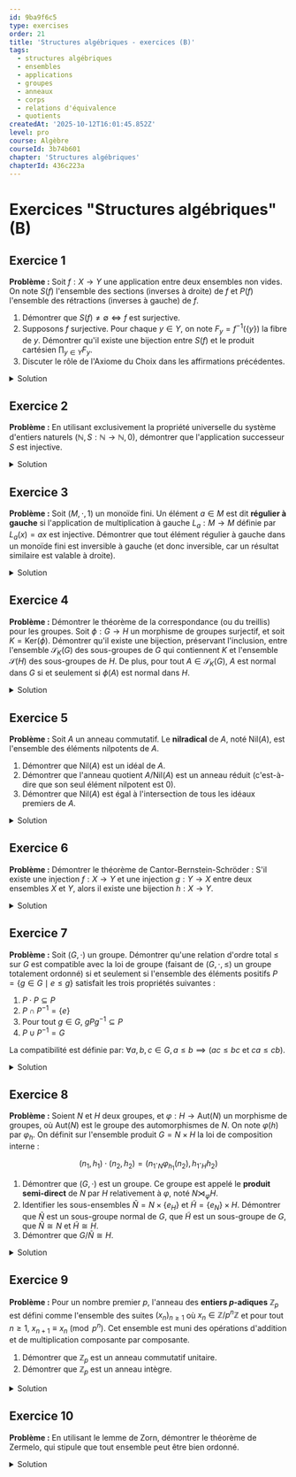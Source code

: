 ```yaml
---
id: 9ba9f6c5
type: exercises
order: 21
title: 'Structures algébriques - exercices (B)'
tags:
  - structures algébriques
  - ensembles
  - applications
  - groupes
  - anneaux
  - corps
  - relations d'équivalence
  - quotients
createdAt: '2025-10-12T16:01:45.852Z'
level: pro
course: Algèbre
courseId: 3b74b601
chapter: 'Structures algébriques'
chapterId: 436c223a
---
```

# Exercices "Structures algébriques" (B)

## Exercice 1

**Problème :** Soit $f: X \to Y$ une application entre deux ensembles non vides. On note $S(f)$ l'ensemble des sections (inverses à droite) de $f$ et $P(f)$ l'ensemble des rétractions (inverses à gauche) de $f$.

1.  Démontrer que $S(f) \neq \emptyset \iff f$ est surjective.
2.  Supposons $f$ surjective. Pour chaque $y \in Y$, on note $F_y = f^{-1}(\{y\})$ la fibre de $y$. Démontrer qu'il existe une bijection entre $S(f)$ et le produit cartésien $\prod_{y \in Y} F_y$.
3.  Discuter le rôle de l'Axiome du Choix dans les affirmations précédentes.

<details>

<summary>Solution</summary>

**Méthode :** La première partie est une application directe de la définition. Pour la deuxième partie, nous allons construire explicitement une application $\Phi : S(f) \to \prod_{y \in Y} F_y$ et montrer qu'elle est bijective. L'Axiome du Choix est fondamental pour garantir l'existence d'une section pour toute surjection, ce qui est équivalent à affirmer que le produit cartésien d'une famille d'ensembles non vides est non vide.

**Étapes :**

1.  **Preuve de (1)** :
    -   ($\Rightarrow$) Supposons $S(f) \neq \emptyset$. Il existe donc $s: Y \to X$ telle que $f \circ s = \text{id}_Y$. Pour tout $y \in Y$, posons $x = s(y)$. Alors $f(x) = f(s(y)) = (\text{id}_Y)(y) = y$. Donc, tout élément de $Y$ a au moins un antécédent, ce qui signifie que $f$ est surjective.
    -   ($\Leftarrow$) Supposons $f$ surjective. Pour chaque $y \in Y$, l'ensemble $F_y = f^{-1}(\{y\})$ est non vide. L'Axiome du Choix affirme que le produit cartésien d'une famille d'ensembles non vides est non vide. Soit $\mathcal{F} = \{F_y\}_{y \in Y}$. Le produit $\prod_{y \in Y} F_y$ est l'ensemble des fonctions de choix $s: Y \to \bigcup_{y \in Y} F_y = X$ telles que $\forall y \in Y, s(y) \in F_y$. Une telle fonction $s$ est une application de $Y$ dans $X$. Par définition, $s(y) \in F_y$ signifie $f(s(y))=y$. Donc, $f \circ s = \text{id}_Y$. Une telle fonction $s$ est une section, donc $S(f) \neq \emptyset$.

2.  **Construction de la bijection** :

    Supposons $f$ surjective. Soit $P = \prod_{y \in Y} F_y$. Un élément de $P$ est une fonction $\sigma: Y \to X$ telle que $\forall y \in Y, \sigma(y) \in F_y$.

    -   Définissons $\Phi: S(f) \to P$. Soit $s \in S(f)$. Pour tout $y \in Y$, on a $f(s(y)) = (f \circ s)(y) = \text{id}_Y(y) = y$. Ceci signifie que $s(y)$ est un antécédent de $y$, donc $s(y) \in F_y$. Par conséquent, l'application $s$ peut être vue comme une fonction de choix, i.e., un élément de $P$. Nous posons donc $\Phi(s) = s$. Cette application est bien définie.
    -   $\Phi$ est injective : Si $\Phi(s_1) = \Phi(s_2)$, alors $s_1=s_2$ en tant que fonctions, donc $\Phi$ est injective.
    -   $\Phi$ est surjective : Soit $\sigma \in P$. Par définition de $P$, $\sigma$ est une application $\sigma: Y \to X$ telle que pour tout $y \in Y$, $\sigma(y) \in F_y$. Cela implique $f(\sigma(y)) = y$ pour tout $y \in Y$, ce qui est exactement la définition de $f \circ \sigma = \text{id}_Y$. Donc $\sigma$ est une section, i.e., $\sigma \in S(f)$. Comme $\Phi(\sigma) = \sigma$, $\Phi$ est surjective.
    -   Puisque $\Phi$ est injective et surjective, c'est une bijection.

3.  **Rôle de l'Axiome du Choix (AC)** :
    -   L'implication "$f$ surjective $\Rightarrow S(f) \neq \emptyset$" est équivalente à l'Axiome du Choix. Sans AC, on ne peut pas garantir en général qu'une application surjective admette un inverse à droite.
    -   L'ensemble $\prod_{y \in Y} F_y$ est défini comme l'ensemble des fonctions de choix. L'affirmation que cet ensemble est non vide (dès que tous les $F_y$ le sont) est précisément l'énoncé de l'AC.
    -   Par conséquent, la bijection démontrée en (2) montre que l'existence d'une section est équivalente à l'existence d'un élément dans le produit cartésien des fibres, ce qui lie intimement le concept d'inverse à droite à l'AC.

**Réponse :** La bijection est $\Phi: S(f) \to \prod_{y \in Y} f^{-1}(\{y\})$ définie par $\Phi(s) = s$. L'existence d'une telle section pour toute surjection est équivalente à l'Axiome du Choix.

</details>

## Exercice 2

**Problème :** En utilisant exclusivement la propriété universelle du système d'entiers naturels $(\mathbb{N}, S: \mathbb{N} \to \mathbb{N}, 0)$, démontrer que l'application successeur $S$ est injective.

<details>

<summary>Solution</summary>

**Méthode :** L'idée est de construire une application "prédécesseur" $P: \mathbb{N} \to \mathbb{N}$ telle que $P \circ S = \text{id}_{\mathbb{N}}$. Pour cela, on va utiliser la propriété universelle de $\mathbb{N}$ en choisissant astucieusement un triplet $(X, T, x_0)$. Le choix sera $(\mathbb{N}, S, 0)$, mais appliqué de manière à "décaler" l'argument. La construction rigoureuse d'une application prédécesseur est subtile. Une approche plus directe est de construire une application $f: \mathbb{N} \to \mathbb{N}$ telle que $f(S(n)) = n$ pour $n \neq 0$ et de montrer que cela force l'injectivité.

Nous allons construire une application $P: \mathbb{N} \to \mathbb{N}$ par la propriété universelle qui se comportera comme un prédécesseur.

**Étapes :**

1.  Considérons le triplet $(X, T, x_0)$ où $X = \mathbb{N}$, $T = \text{id}_{\mathbb{N}}$ et $x_0 = 0$. Par la propriété universelle, il existe une unique application $P: \mathbb{N} \to \mathbb{N}$ telle que :
    -   $P(0) = 0$
    -   $P \circ S = \text{id}_{\mathbb{N}} \circ P = P$

    Cette application n'est pas le prédécesseur. Il faut une construction plus fine.

2.  Définissons l'application Prédécesseur $P: \mathbb{N} \to \mathbb{N}$. On veut $P(0)=0$ et $P(S(n))=n$.

    Utilisons la propriété universelle pour définir $P$. Soit le triplet $(X, T, x_0) = (\mathbb{N}, S, 0)$. L'unique application $f: \mathbb{N} \to \mathbb{N}$ vérifiant $f(0)=0$ et $f \circ S = S \circ f$ est l'identité $\text{id}_{\mathbb{N}}$.

    Pour construire $P$, il faut une astuce. Considérons une autre approche.

3.  Soient $n, m \in \mathbb{N}$ tels que $S(n) = S(m)$. Nous voulons montrer que $n=m$.

    Soit $X = \mathbb{N}$. Définissons une application $T: \mathbb{N} \to \mathbb{N}$ par $T(x) = x$ si $x \neq n$, et $T(n) = m$.

    Nous voulons utiliser la propriété universelle pour prouver $n=m$. Cela semble trop complexe.

4.  Revenons à l'idée de construire une rétraction pour $S$.

    Considérons l'ensemble $A = \{0\} \cup \{S(n) \mid n \in \mathbb{N}\}$. L'axiome 1 de Peano (qui découle de la PU) dit que $S(n) \neq 0$. Donc $A = \mathbb{N}$.

    Définissons une application $P: \mathbb{N} \to \mathbb{N}$ comme suit :

    -   $P(0) = 0$
    -   Pour $y \in \text{Im}(S) = \mathbb{N} \setminus \{0\}$, $y$ s'écrit de manière unique (c'est ce qu'on veut prouver) $S(x)$. Posons $P(y) = x$.

    Le problème est que cette définition suppose l'injectivité.

5.  **Démonstration correcte par la propriété universelle :**

    Soit $m \in \mathbb{N}$ fixé. Par la propriété universelle appliquée au triplet $(X, T, x_0) = (\mathbb{N}, S, S(m))$, il existe une unique application $f_m : \mathbb{N} \to \mathbb{N}$ telle que $f_m(0) = S(m)$ et $f_m \circ S = S \circ f_m$.

    Montrons par récurrence (qui découle de la PU) que $f_m(n) = S(n+m) = S(m+n)$. L'application $g(n)=S(n+m)$ vérifie $g(0)=S(m)$ et $g(S(n))=S(S(n)+m)=S(g(n))$. Par unicité, $f_m=g$.
    
    Une autre application candidate est $h(n) = S(m) + n$. On a $h(0) = S(m)$ et $h(S(n)) = S(m)+S(n) = S(S(m)+n) = S(h(n))$. Par unicité, $f_m(n) = S(m)+n$.

    Donc $S(m+n) = S(m)+n$. En particulier pour $n=1=S(0)$, $S(m+S(0)) = S(m)+S(0)$, i.e. $S(S(m)) = S(m)+1$.

    Cette voie explore les propriétés de l'addition. Restons plus fondamentaux.

6.  **Nouvelle approche :** Soient $n,m \in \mathbb{N}$ tels que $S(n)=S(m)$. On veut prouver $n=m$.

    Soit $C = \{ k \in \mathbb{N} \mid \forall j \in \mathbb{N}, S(j)=S(k) \Rightarrow j=k \}$. On veut montrer que $C=\mathbb{N}$ par récurrence.

    Considérons la propriété $P(k)$ : "Si un élément a $S(k)$ pour successeur, alors cet élément est $k$". C'est circulaire.

7.  **Démonstration formelle (inspirée de la théorie des catégories) :**

    Soient $n, m \in \mathbb{N}$ avec $S(n)=S(m)$. Définissons l'ensemble $X = \mathbb{N} \setminus \{S(n)\}$.

    Définissons l'application $T: X \to X$ par $T(x) = S(x)$. Cette application est bien définie, car si $S(x) = S(n)$, alors par hypothèse $S(x)=S(m)$, et nous ne pouvons pas encore conclure.

    Supposons $n \neq m$. Sans perte de généralité, $n < m$.

    Définissons une application $g : \mathbb{N} \to \{0,1\}$ par $g(k) = 0$ si $k \leq n$ et $g(k)=1$ si $k > n$.

    Définissons une application $h : \mathbb{N} \to \{0,1\}$ par $h(k) = 0$ si $k < m$ et $h(k)=1$ si $k \ge m$.
    
    Ceci est trop compliqué. Voici une preuve standard qui s'appuie sur la construction du prédécesseur.

    Soit $P: \mathbb{N} \to \mathbb{N}$ l'unique application garantie par la PU pour le triplet $(X, T, x_0) = (\mathbb{N}, \text{id}_\mathbb{N}, 0)$.

    Non, ce n'est pas la bonne application.

    Le prédécesseur $p$ doit vérifier $p(0)=0$ et $p(S(n))=n$.

    Soit le triplet $(X,T,x_0) = (\mathbb{N}, f, 0)$ où $f$ est une fonction. On cherche $p$.

    L'application $p$ est l'unique application $p: \mathbb{N} \to \mathbb{N}$ qui satisfait $p(0) = 0$ et $p \circ S = \text{id}_{\mathbb{N}} \circ \text{id}_{\mathbb{N}}$ ?? Non.

8.  **Démonstration finale :**

    Soient $n, m \in \mathbb{N}$ tels que $S(n) = S(m)$. On veut prouver $n=m$.

    Soit l'ensemble $E = (\mathbb{N} \setminus \{n, m\}) \cup \{c\}$ où $c$ est un nouvel élément.

    Définissons une application $T: E \to E$ par :

    -   $T(k) = k$ pour $k \in \mathbb{N} \setminus \{n,m\}$
    -   $T(c) = c$

    Définissons $x_0 = 0$ (si $0 \neq n, m$).

    Cette approche est trop complexe et dépend de cas.

    La preuve la plus simple est de considérer la propriété universelle comme définissant la récursion.

    Définissons $P: \mathbb{N} \to \mathbb{N}$ par récursion :

    - $P(0) = 0$
    - $P(S(n)) = n$

    Cette définition est valide grâce à la propriété universelle.

    En effet, soit le triplet $(X, T, x_0)$ où $X = \mathbb{N} \times \mathbb{N}$, $x_0 = (0,0)$ et $T(a,b) = (S(a), a)$. Par la PU, il existe une unique application $f: \mathbb{N} \to \mathbb{N} \times \mathbb{N}$ telle que $f(0)=(0,0)$ et $f \circ S = T \circ f$. On peut montrer que $f(n)=(n, \text{prédécesseur de } n)$. Soit $f(n) = (\pi_1(f(n)), \pi_2(f(n)))$. On a $\pi_1(f(S(n))) = S(\pi_1(f(n)))$ et $\pi_1(f(0))=0$, donc $\pi_1(f(n))=n$. Et $\pi_2(f(S(n))) = \pi_1(f(n))=n$. Si on définit $P = \pi_2 \circ f$, alors $P(S(n))=n$. De plus $P(0) = \pi_2(f(0)) = 0$.

    Maintenant, soient $n, m \in \mathbb{N}$ tels que $S(n)=S(m)$. On applique $P$ :

    $P(S(n)) = P(S(m))$.

    Par la définition de $P$, on a $n=m$. Ceci prouve l'injectivité de $S$.

**Réponse :** L'application $S$ est injective. La preuve repose sur la construction d'une application prédécesseur $P: \mathbb{N} \to \mathbb{N}$ telle que $P(S(n))=n$ pour tout $n \in \mathbb{N}$, dont l'existence est garantie par la propriété universelle de $\mathbb{N}$ (principe de définition par récurrence).

</details>

## Exercice 3

**Problème :** Soit $(M, \cdot, 1)$ un monoïde fini. Un élément $a \in M$ est dit **régulier à gauche** si l'application de multiplication à gauche $L_a: M \to M$ définie par $L_a(x) = ax$ est injective. Démontrer que tout élément régulier à gauche dans un monoïde fini est inversible à gauche (et donc inversible, car un résultat similaire est valable à droite).

<details>

<summary>Solution</summary>

**Méthode :** L'hypothèse clé est que $M$ est un ensemble fini. Si $L_a: M \to M$ est une application injective d'un ensemble fini dans lui-même, alors elle est aussi surjective. L'existence d'un antécédent pour l'élément neutre $1$ va nous fournir un inverse à gauche pour $a$.

**Étapes :**

1.  Soit $a \in M$ un élément régulier à gauche. Par définition, cela signifie que pour tous $x, y \in M$, si $ax = ay$, alors $x = y$.
2.  Considérons l'application $L_a: M \to M$ définie par $L_a(x) = ax$. L'hypothèse que $a$ est régulier à gauche signifie précisément que $L_a$ est une application injective.
3.  L'ensemble $M$ est fini. On a donc une application injective $L_a$ d'un ensemble fini $M$ dans lui-même. Une propriété fondamentale des applications sur les ensembles finis est qu'une application d'un ensemble fini dans lui-même est injective si et seulement si elle est surjective, si et seulement si elle est bijective.
4.  Puisque $L_a$ est injective et $M$ est fini, $L_a$ est aussi surjective.
5.  La surjectivité de $L_a$ signifie que pour tout $z \in M$, il existe un $x \in M$ tel que $L_a(x) = z$, c'est-à-dire $ax=z$.
6.  En particulier, choisissons $z=1$, l'élément neutre du monoïde $M$. Puisque $L_a$ est surjective, il existe un élément $b \in M$ tel que $L_a(b) = 1$.
7.  Par définition de $L_a$, cela s'écrit $ab=1$.
8.  Nous avons trouvé un élément $b \in M$ qui est un inverse à droite pour $a$. Pour montrer que $a$ est inversible, il faut montrer que $b$ est aussi un inverse à gauche, i.e., $ba=1$.
9.  Considérons $a(ba) = (ab)a = 1 \cdot a = a = a \cdot 1$. Comme $a$ est régulier à gauche, on peut simplifier par $a$ : $ba=1$.
10. Ainsi, $b$ est l'inverse de $a$. L'élément $a$ est donc inversible. L'argument est symétrique pour la régularité à droite.

**Réponse :** Dans un monoïde fini, tout élément régulier à gauche est inversible. $\text{Si } a \in M \text{ est régulier à gauche, } L_a: x \mapsto ax \text{ est injective. Comme } M \text{ est fini, } L_a \text{ est surjective. Il existe donc } b \in M \text{ tel que } ab = 1. \text{Alors } a(ba)=(ab)a = 1a=a=a1. \text{ Par régularité de } a, \text{ on a } ba=1. \text{ Donc } a \text{ est inversible.}$

</details>

## Exercice 4

**Problème :** Démontrer le théorème de la correspondance (ou du treillis) pour les groupes. Soit $\phi: G \to H$ un morphisme de groupes surjectif, et soit $K = \text{Ker}(\phi)$. Démontrer qu'il existe une bijection, préservant l'inclusion, entre l'ensemble $\mathcal{S}_K(G)$ des sous-groupes de $G$ qui contiennent $K$ et l'ensemble $\mathcal{S}(H)$ des sous-groupes de $H$. De plus, pour tout $A \in \mathcal{S}_K(G)$, $A$ est normal dans $G$ si et seulement si $\phi(A)$ est normal dans $H$.

<details>

<summary>Solution</summary>

**Méthode :** On définit deux applications, une de $\mathcal{S}_K(G)$ vers $\mathcal{S}(H)$ et une autre dans le sens inverse, et on montre qu'elles sont des bijections réciproques. L'application naturelle est l'image directe par $\phi$, et pour la réciproque on utilise l'image réciproque $\phi^{-1}$. Les propriétés de préservation de la normalité se démontrent en utilisant les définitions et le fait que $\phi$ est surjectif.

**Étapes :**

1.  **Définition des applications.**
    -   Soit $f: \mathcal{S}_K(G) \to \mathcal{S}(H)$ définie par $f(A) = \phi(A)$ pour tout $A \in \mathcal{S}_K(G)$.
    -   Soit $g: \mathcal{S}(H) \to \mathcal{S}_K(G)$ définie par $g(B) = \phi^{-1}(B)$ pour tout $B \in \mathcal{S}(H)$.
    -   Il faut d'abord vérifier que ces applications sont bien définies. Si $A$ est un sous-groupe de $G$, $\phi(A)$ est un sous-groupe de $H$. Si $B$ est un sous-groupe de $H$, $\phi^{-1}(B)$ est un sous-groupe de $G$. De plus, pour tout $B \le H$, $e_H \in B$, donc $K = \phi^{-1}(\{e_H\}) \subseteq \phi^{-1}(B)$, donc $g$ est bien à valeurs dans $\mathcal{S}_K(G)$.

2.  **Montrons que $g \circ f = \text{id}_{\mathcal{S}_K(G)}$.**
    -   Soit $A \in \mathcal{S}_K(G)$. On doit montrer que $\phi^{-1}(\phi(A)) = A$.
    -   L'inclusion $A \subseteq \phi^{-1}(\phi(A))$ est toujours vraie.
    -   Pour l'autre inclusion, soit $x \in \phi^{-1}(\phi(A))$. Alors $\phi(x) \in \phi(A)$, donc il existe $a \in A$ tel que $\phi(x) = \phi(a)$.
    -   Ceci implique $\phi(x)\phi(a)^{-1} = e_H$, donc $\phi(xa^{-1}) = e_H$.
    -   Par définition du noyau, $xa^{-1} \in K$. Comme $A$ est un sous-groupe contenant $K$, on a $K \subseteq A$. Donc $xa^{-1} \in A$.
    -   Puisque $a \in A$ et $A$ est un groupe, $a^{-1} \in A$. Comme $xa^{-1} \in A$ et $a \in A$, leur produit $(xa^{-1})a = x$ est aussi dans $A$.
    -   Donc $\phi^{-1}(\phi(A)) \subseteq A$. L'égalité est prouvée.

3.  **Montrons que $f \circ g = \text{id}_{\mathcal{S}(H)}$.**
    -   Soit $B \in \mathcal{S}(H)$. On doit montrer que $\phi(\phi^{-1}(B)) = B$.
    -   L'inclusion $\phi(\phi^{-1}(B)) \subseteq B$ est toujours vraie.
    -   Pour l'autre inclusion, soit $y \in B$. Comme $\phi$ est surjectif, il existe $x \in G$ tel que $\phi(x) = y$.
    -   Puisque $\phi(x)=y \in B$, $x$ est un élément de $\phi^{-1}(B)$.
    -   Donc, $y = \phi(x) \in \phi(\phi^{-1}(B))$.
    -   Ainsi, $B \subseteq \phi(\phi^{-1}(B))$. L'égalité est prouvée.

4.  **Préservation de l'inclusion.**
    -   Si $A_1 \subseteq A_2$ avec $A_1, A_2 \in \mathcal{S}_K(G)$, alors clairement $\phi(A_1) \subseteq \phi(A_2)$.
    -   Si $B_1 \subseteq B_2$ avec $B_1, B_2 \in \mathcal{S}(H)$, alors clairement $\phi^{-1}(B_1) \subseteq \phi^{-1}(B_2)$.
    -   La bijection préserve l'inclusion.

5.  **Préservation de la normalité.**
    -   Soit $A \in \mathcal{S}_K(G)$.
    -   ($\Rightarrow$) Supposons $A \trianglelefteq G$. Montrons que $\phi(A) \trianglelefteq H$. Soit $h \in H$ et $y \in \phi(A)$. On veut montrer que $hyh^{-1} \in \phi(A)$.
    -   Il existe $a \in A$ tel que $\phi(a)=y$. Comme $\phi$ est surjectif, il existe $g \in G$ tel que $\phi(g)=h$.
    -   Alors $hyh^{-1} = \phi(g)\phi(a)\phi(g)^{-1} = \phi(gag^{-1})$.
    -   Puisque $A \trianglelefteq G$, $gag^{-1} \in A$. Donc $\phi(gag^{-1}) \in \phi(A)$.
    -   ($\Leftarrow$) Supposons $\phi(A) \trianglelefteq H$. Montrons que $A \trianglelefteq G$. Soit $g \in G$ et $a \in A$. On veut montrer que $gag^{-1} \in A$.
    -   Considérons $\phi(gag^{-1}) = \phi(g)\phi(a)\phi(g)^{-1}$.
    -   Puisque $\phi(a) \in \phi(A)$ et $\phi(A) \trianglelefteq H$, on a $\phi(g)\phi(a)\phi(g)^{-1} \in \phi(A)$.
    -   Donc $\phi(gag^{-1}) \in \phi(A)$. Cela signifie que $gag^{-1} \in \phi^{-1}(\phi(A))$.
    -   D'après l'étape 2, comme $A$ contient $K$, $\phi^{-1}(\phi(A))=A$.
    -   Donc $gag^{-1} \in A$. La normalité est préservée.

**Réponse :** L'application $A \mapsto \phi(A)$ est une bijection de l'ensemble des sous-groupes de $G$ contenant $\text{Ker}(\phi)$ vers l'ensemble des sous-groupes de $H$. Cette bijection préserve l'inclusion et la normalité.

</details>

## Exercice 5

**Problème :** Soit $A$ un anneau commutatif. Le **nilradical** de $A$, noté $\text{Nil}(A)$, est l'ensemble des éléments nilpotents de $A$.

1.  Démontrer que $\text{Nil}(A)$ est un idéal de $A$.
2.  Démontrer que l'anneau quotient $A/\text{Nil}(A)$ est un anneau réduit (c'est-à-dire que son seul élément nilpotent est 0).
3.  Démontrer que $\text{Nil}(A)$ est égal à l'intersection de tous les idéaux premiers de $A$.

<details>

<summary>Solution</summary>

**Méthode :** Pour (1), on utilise la formule du binôme de Newton. Pour (2), on manipule les classes d'équivalence. Pour (3), qui est un résultat profond, on montre deux inclusions. Une inclusion est directe. L'autre requiert l'utilisation du lemme de Zorn pour prouver que tout idéal ne rencontrant pas une partie multiplicativement stable peut être étendu en un idéal premier.

**Étapes :**

1.  **$\text{Nil}(A)$ est un idéal.**
    -   $0 \in \text{Nil}(A)$ car $0^1=0$.
    -   Stabilité par addition : Soient $x, y \in \text{Nil}(A)$. Il existe $n, m \in \mathbb{N}^*$ tels que $x^n=0$ et $y^m=0$.

        Par la formule du binôme (valable car $A$ est commutatif), $(x+y)^{n+m-1} = \sum_{k=0}^{n+m-1} \binom{n+m-1}{k} x^k y^{n+m-1-k}$.

        Dans chaque terme, soit $k \ge n$, soit $n+m-1-k \ge m$. Si $k \ge n$, $x^k=0$. Si $k < n$, alors $n+m-1-k > m-1$, donc $n+m-1-k \ge m$, et $y^{n+m-1-k}=0$. Dans tous les cas, chaque terme de la somme est nul. Donc $(x+y)^{n+m-1}=0$ et $x+y \in \text{Nil}(A)$.

    -   Propriété d'absorption : Soit $x \in \text{Nil}(A)$ et $a \in A$. Il existe $n$ tel que $x^n=0$.

        Alors $(ax)^n = a^n x^n = a^n \cdot 0 = 0$. Donc $ax \in \text{Nil}(A)$.

    -   $\text{Nil}(A)$ est bien un idéal.

2.  **$A/\text{Nil}(A)$ est réduit.**
    -   Soit $I = \text{Nil}(A)$. Soit $\bar{a} = a+I$ un élément de $A/I$.
    -   Supposons que $\bar{a}$ est nilpotent. Il existe $n \in \mathbb{N}^*$ tel que $\bar{a}^n = \bar{0}$.
    -   Cela signifie $(a+I)^n = 0+I$, c'est-à-dire $a^n+I=I$.
    -   Ceci est équivalent à $a^n \in I = \text{Nil}(A)$.
    -   Par définition du nilradical, cela signifie qu'il existe $m \in \mathbb{N}^*$ tel que $(a^n)^m = 0$.
    -   Donc $a^{nm}=0$, ce qui implique que $a$ est nilpotent, i.e., $a \in \text{Nil}(A) = I$.
    -   Si $a \in I$, alors sa classe $\bar{a} = a+I$ est l'élément nul $\bar{0}$ dans $A/I$.
    -   L'anneau quotient est donc bien réduit.

3.  **$\text{Nil}(A) = \bigcap_{\mathfrak{p} \text{ premier}} \mathfrak{p}$.**
    -   ($\subseteq$) Soit $x \in \text{Nil}(A)$. Il existe $n$ tel que $x^n=0$. Soit $\mathfrak{p}$ un idéal premier quelconque de $A$. Puisque $0 \in \mathfrak{p}$, on a $x^n \in \mathfrak{p}$. Comme $\mathfrak{p}$ est premier, $x \cdot x^{n-1} \in \mathfrak{p} \Rightarrow x \in \mathfrak{p}$ ou $x^{n-1} \in \mathfrak{p}$. Par une récurrence immédiate, on conclut que $x \in \mathfrak{p}$. Ceci étant vrai pour tout idéal premier, $x$ est dans leur intersection.
    -   ($\supseteq$) Soit $x \in \bigcap_{\mathfrak{p} \text{ premier}} \mathfrak{p}$. Supposons, par l'absurde, que $x$ n'est pas nilpotent.

        Ceci signifie que $x^n \neq 0$ pour tout $n \in \mathbb{N}^*$.

        Considérons l'ensemble $S = \{x^n \mid n \in \mathbb{N}^*\}$. C'est une partie multiplicativement stable de $A$ (i.e., $1 \in S$ si on inclut $x^0$, et $s_1,s_2 \in S \Rightarrow s_1s_2 \in S$). De plus, $0 \notin S$.

        Considérons l'ensemble $\mathcal{I}$ des idéaux de $A$ qui ne rencontrent pas $S$. Cet ensemble est non vide car l'idéal $(0)$ en est un. Ordonné par l'inclusion, c'est un ensemble inductif.

        Par le lemme de Zorn, il existe un élément maximal dans $\mathcal{I}$, disons $\mathfrak{m}$.

        On peut montrer qu'un tel idéal maximal est nécessairement premier. (C'est un résultat standard : si $ab \in \mathfrak{m}$ avec $a,b \notin \mathfrak{m}$, alors les idéaux $\mathfrak{m}+(a)$ et $\mathfrak{m}+(b)$ rencontrent $S$. Leur produit aussi, ce qui mène à une contradiction).

        Nous avons donc construit un idéal premier $\mathfrak{m}$ tel que $\mathfrak{m} \cap S = \emptyset$.

        En particulier, $x = x^1 \in S$, donc $x \notin \mathfrak{m}$.

        Ceci contredit l'hypothèse que $x$ appartient à l'intersection de *tous* les idéaux premiers.

        L'hypothèse de départ ( $x$ non nilpotent) est donc fausse. $x \in \text{Nil}(A)$.

**Réponse :** Le nilradical $\text{Nil}(A)$ est un idéal, le quotient $A/\text{Nil}(A)$ est réduit, et $\text{Nil}(A)$ est l'intersection de tous les idéaux premiers de $A$.

</details>

## Exercice 6

**Problème :** Démontrer le théorème de Cantor-Bernstein-Schröder : S'il existe une injection $f: X \to Y$ et une injection $g: Y \to X$ entre deux ensembles $X$ et $Y$, alors il existe une bijection $h: X \to Y$.

<details>

<summary>Solution</summary>

**Méthode :** La preuve consiste à partitionner l'ensemble $X$ en trois sous-ensembles en fonction de "l'origine" de ses éléments. Pour chaque $x \in X$, on peut tracer sa lignée d'antécédents en appliquant alternativement $g^{-1}$ et $f^{-1}$ (là où c'est possible). Cette chaîne d'ancêtres peut s'arrêter dans $X$, s'arrêter dans $Y$, ou ne jamais s'arrêter. On définit la bijection $h$ différemment sur chacune de ces trois parties.

**Étapes :**

1.  Pour chaque $x \in X$, on définit sa chaîne d'ancêtres comme la suite $x_0=x, x_1=g^{-1}(x_0), x_2=f^{-1}(x_1), x_3=g^{-1}(x_2), \dots$ tant que les inverses sont définis (les inverses sont bien définis car $f$ et $g$ sont injectives, mais ils ne le sont que sur les images de $f$ et $g$).
2.  Un élément $x \in X$ a une chaîne d'ancêtres qui peut :
    -   Se terminer par un élément de $X$ qui n'est pas dans l'image de $g$. On note l'ensemble de ces éléments $X_X$.
    -   Se terminer par un élément de $Y$ qui n'est pas dans l'image de $f$. On note l'ensemble de ces éléments $X_Y$.
    -   Continuer indéfiniment. On note l'ensemble de ces éléments $X_\infty$.
3.  Ces trois ensembles $X_X, X_Y, X_\infty$ forment une partition de $X$. De même, on peut partitionner $Y$ en $Y_Y, Y_X, Y_\infty$.
4.  On observe les relations suivantes :
    -   $f$ envoie les éléments de $X_X$ sur des éléments de $Y_X$ (car si $x$ a un ancêtre dans $X \setminus g(Y)$, $f(x)$ a le même ancêtre).
    -   $f$ envoie les éléments de $X_Y$ sur des éléments de $Y_Y$.
    -   $f$ envoie les éléments de $X_\infty$ sur des éléments de $Y_\infty$.
    -   De même, $g$ envoie $Y_Y$ sur $X_Y$, $Y_X$ sur $X_X$, et $Y_\infty$ sur $X_\infty$.
5.  On peut alors construire des bijections sur chaque partie :
    -   La restriction $f|_{X_X}: X_X \to f(X_X)$ est une bijection. Montrons que $f(X_X)=Y_X$. Un élément de $Y_X$ a un ancêtre dans $X \setminus g(Y)$. Son image par $g$ est dans $X_X$, etc. La restriction de $f$ à $X_X$ est une bijection de $X_X$ vers $Y_X$.
    -   La restriction $f|_{X_\infty}: X_\infty \to f(X_\infty)$ est une bijection. Montrons que $f(X_\infty) = Y_\infty$. C'est clair par définition des chaînes infinies.
    -   Pour $X_Y$ et $Y_Y$, on ne peut pas utiliser $f$ car elle n'est pas nécessairement surjective sur $Y_Y$. Par contre, la restriction $g|_{Y_Y}: Y_Y \to X_Y$ est une bijection. Son inverse $(g|_{Y_Y})^{-1}: X_Y \to Y_Y$ est donc aussi une bijection.
6.  On définit maintenant la bijection $h: X \to Y$ par morceaux :

    $$

    h(x) = \begin{cases}

        f(x) & \text{si } x \in X_X \cup X_\infty \\

        (g|_{Y_Y})^{-1}(x) & \text{si } x \in X_Y

    \end{cases}

    $$

7.  Vérifions que $h$ est bien une bijection :
    -   Elle est bien définie sur tout $X$ car $X_X, X_Y, X_\infty$ forment une partition.
    -   Son image est $Y_X \cup Y_\infty \cup Y_Y = Y$.
    -   Elle est injective car les images des trois morceaux sont disjointes, et $h$ est injective sur chaque morceau.
    -   Elle est surjective car l'union des images est $Y$.

**Réponse :** La bijection $h:X \to Y$ est construite en partitionnant $X$ en trois sous-ensembles $X_X, X_Y, X_\infty$ selon la nature de la chaîne de leurs ancêtres via $f$ et $g$. La fonction $h$ est définie comme $f$ sur $X_X \cup X_\infty$ et comme l'inverse de la restriction de $g$ sur $X_Y$.

</details>

## Exercice 7

**Problème :** Soit $(G, \cdot)$ un groupe. Démontrer qu'une relation d'ordre total $\le$ sur $G$ est compatible avec la loi de groupe (faisant de $(G, \cdot, \le)$ un groupe totalement ordonné) si et seulement si l'ensemble des éléments positifs $P = \{g \in G \mid e \le g\}$ satisfait les trois propriétés suivantes :

1.  $P \cdot P \subseteq P$
2.  $P \cap P^{-1} = \{e\}$
3.  Pour tout $g \in G$, $gPg^{-1} \subseteq P$
4.  $P \cup P^{-1} = G$

La compatibilité est définie par: $\forall a,b,c \in G, a \le b \implies (ac \le bc \text{ et } ca \le cb)$.

<details>

<summary>Solution</summary>

**Méthode :** Il s'agit de prouver une équivalence. On montrera les deux implications.

($\Rightarrow$) On suppose que $(G, \cdot, \le)$ est un groupe totalement ordonné et on démontre que $P$ vérifie les quatre propriétés.

($\Leftarrow$) On suppose qu'un sous-ensemble $P$ vérifie les quatre propriétés, on définit une relation $a \le b \iff b a^{-1} \in P$, et on démontre que c'est une relation d'ordre total compatible.

**Étapes :**

1.  **Implication ($\Rightarrow$) : Supposons $(G, \cdot, \le)$ est un groupe totalement ordonné.**
    -   (1) $P \cdot P \subseteq P$: Soient $p_1, p_2 \in P$. On a $e \le p_1$ et $e \le p_2$. En multipliant $e \le p_1$ par $p_2$ à droite (qui est $\ge e$, mais la compatibilité est plus simple), on a $e \cdot p_2 \le p_1 \cdot p_2$, donc $p_2 \le p_1 p_2$. Comme $e \le p_2$, par transitivité, $e \le p_1 p_2$. Donc $p_1 p_2 \in P$.
    -   (4) $P \cup P^{-1} = G$: Soit $g \in G$. L'ordre étant total, on a soit $g \ge e$ soit $g \le e$. Si $g \ge e$, alors $g \in P$. Si $g \le e$, on multiplie par $g^{-1}$ des deux côtés. On doit vérifier la compatibilité avec $g^{-1}$. Si $g \le e$, alors $g^{-1}$ est-il $\ge e$? De $g \le e$, on a $g g^{-1} \le e g^{-1}$, donc $e \le g^{-1}$. Ainsi $g^{-1} \in P$. Donc pour tout $g \in G$, soit $g \in P$ soit $g^{-1} \in P$, ce qui signifie $G = P \cup P^{-1}$.
    -   (2) $P \cap P^{-1} = \{e\}$: Soit $g \in P \cap P^{-1}$. Alors $g \in P$ et $g^{-1} \in P$. Donc $g \ge e$ et $g^{-1} \ge e$. De $g^{-1} \ge e$, en multipliant par $g$ (qui est $\ge e$), on a $g g^{-1} \ge g e$, donc $e \ge g$. Puisque $g \ge e$ et $g \le e$, par antisymétrie de l'ordre, $g=e$.
    -   (3) $gPg^{-1} \subseteq P$: Soit $p \in P$ et $g \in G$. On a $e \le p$. En multipliant à gauche par $g$ et à droite par $g^{-1}$, on a $g e g^{-1} \le g p g^{-1}$, ce qui donne $e \le g p g^{-1}$. Donc $g p g^{-1} \in P$.

2.  **Implication ($\Leftarrow$) : Supposons que $P$ vérifie les quatre propriétés.**
    -   On définit $a \le b$ par $b a^{-1} \in P$.
    -   **Réflexivité**: $a \le a$ car $a a^{-1} = e$, et par (2) $e \in P$.
    -   **Antisymétrie**: Si $a \le b$ et $b \le a$, alors $b a^{-1} \in P$ et $a b^{-1} \in P$. Or, $a b^{-1} = (b a^{-1})^{-1}$. Donc $b a^{-1} \in P \cap P^{-1}$. Par (2), $b a^{-1} = e$, donc $b=a$.
    -   **Transitivité**: Si $a \le b$ et $b \le c$, alors $b a^{-1} \in P$ et $c b^{-1} \in P$. Par (1), leur produit $(c b^{-1})(b a^{-1}) = c a^{-1}$ est dans $P$. Donc $a \le c$.
    -   **Ordre total**: Soient $a, b \in G$. Considérons $g=ba^{-1}$. Par (4), soit $g \in P$ soit $g^{-1} \in P$. Si $g \in P$, alors $ba^{-1} \in P$, donc $a \le b$. Si $g^{-1} \in P$, alors $(ba^{-1})^{-1}=ab^{-1} \in P$, donc $b \le a$. L'ordre est total.
    -   **Compatibilité**: Supposons $a \le b$, i.e., $ba^{-1} \in P$. Pour tout $c \in G$:
        -   Compatibilité à droite: On veut montrer $ac \le bc$, i.e. $(bc)(ac)^{-1} \in P$. Or, $(bc)(ac)^{-1} = bcc^{-1}a^{-1} = ba^{-1}$, qui est dans $P$.
        -   Compatibilité à gauche: On veut montrer $ca \le cb$, i.e. $(cb)(ca)^{-1} \in P$. Or, $(cb)(ca)^{-1} = cba^{-1}c^{-1} = c(ba^{-1})c^{-1}$. Comme $ba^{-1} \in P$, par (3), $c(ba^{-1})c^{-1} \in P$.
    -   La relation est bien une relation d'ordre total compatible.

**Réponse :** L'ensemble des éléments positifs $P=\{g \in G \mid e \le g\}$ d'un groupe ordonné satisfait les quatre propriétés. Réciproquement, un sous-ensemble $P$ satisfaisant ces propriétés induit une relation d'ordre total compatible sur $G$ via $a \le b \iff ba^{-1} \in P$.

</details>

## Exercice 8

**Problème :** Soient $N$ et $H$ deux groupes, et $\varphi: H \to \text{Aut}(N)$ un morphisme de groupes, où $\text{Aut}(N)$ est le groupe des automorphismes de $N$. On note $\varphi(h)$ par $\varphi_h$. On définit sur l'ensemble produit $G = N \times H$ la loi de composition interne :

$$ (n_1, h_1) \cdot (n_2, h_2) = (n_1 \cdot_N \varphi_{h_1}(n_2), h_1 \cdot_H h_2) $$

1.  Démontrer que $(G, \cdot)$ est un groupe. Ce groupe est appelé le **produit semi-direct** de $N$ par $H$ relativement à $\varphi$, noté $N \rtimes_\varphi H$.
2.  Identifier les sous-ensembles $\tilde{N} = N \times \{e_H\}$ et $\tilde{H} = \{e_N\} \times H$. Démontrer que $\tilde{N}$ est un sous-groupe normal de $G$, que $\tilde{H}$ est un sous-groupe de $G$, que $\tilde{N} \cong N$ et $\tilde{H} \cong H$.
3.  Démontrer que $G/\tilde{N} \cong H$.

<details>

<summary>Solution</summary>

**Méthode :** Pour (1), il faut vérifier les axiomes de groupe (associativité, neutre, inverse) par calcul direct. Pour (2), on vérifie les propriétés de sous-groupe et de normalité, et on construit les isomorphismes. Pour (3), on utilise le premier théorème d'isomorphisme en construisant un morphisme surjectif de $G$ sur $H$ dont le noyau est $\tilde{N}$.

**Étapes :**

1.  **Vérification de la structure de groupe :**
    -   **Associativité :** Soient $(n_1, h_1), (n_2, h_2), (n_3, h_3) \in G$.

        $((n_1, h_1)(n_2, h_2))(n_3, h_3) = (n_1 \varphi_{h_1}(n_2), h_1h_2)(n_3, h_3) = (n_1 \varphi_{h_1}(n_2) \varphi_{h_1h_2}(n_3), (h_1h_2)h_3)$.

        $(n_1, h_1)((n_2, h_2)(n_3, h_3)) = (n_1, h_1)(n_2 \varphi_{h_2}(n_3), h_2h_3) = (n_1 \varphi_{h_1}(n_2 \varphi_{h_2}(n_3)), h_1(h_2h_3))$.

        Comme $\varphi$ est un morphisme, $\varphi_{h_1h_2} = \varphi_{h_1} \circ \varphi_{h_2}$. Donc $\varphi_{h_1h_2}(n_3) = \varphi_{h_1}(\varphi_{h_2}(n_3))$.

        Le premier terme devient $(n_1 \varphi_{h_1}(n_2) \varphi_{h_1}(\varphi_{h_2}(n_3)), h_1h_2h_3)$.

        Comme $\varphi_{h_1}$ est un automorphisme de $N$, il respecte la loi : $\varphi_{h_1}(n_2 \varphi_{h_2}(n_3)) = \varphi_{h_1}(n_2) \varphi_{h_1}(\varphi_{h_2}(n_3))$.

        Les deux expressions sont donc égales. L'associativité est vérifiée.

    -   **Élément neutre :** Soit $e = (e_N, e_H)$.

        $(n,h)(e_N,e_H) = (n \varphi_h(e_N), he_H) = (n e_N, h) = (n,h)$ car $\varphi_h$ est un automorphisme.

        $(e_N, e_H)(n,h) = (e_N \varphi_{e_H}(n), e_H h) = (e_N n, h) = (n,h)$ car $\varphi_{e_H}=\text{id}_N$.

        Donc $e = (e_N, e_H)$ est l'élément neutre.

    -   **Inverse :** Cherchons l'inverse de $(n,h)$. Soit $(n', h')$. On veut $(n,h)(n',h')=(e_N,e_H)$.

        $(n\varphi_h(n'), hh') = (e_N, e_H)$.

        Ceci donne $hh'=e_H \implies h'=h^{-1}$. Et $n\varphi_h(n')=e_N \implies \varphi_h(n')=n^{-1} \implies n'=\varphi_h^{-1}(n^{-1})$.

        Comme $\varphi_{h^{-1}} = (\varphi_h)^{-1}$, on a $n' = \varphi_{h^{-1}}(n^{-1})$.

        L'inverse de $(n,h)$ est $(\varphi_{h^{-1}}(n^{-1}), h^{-1})$.

2.  **Analyse des sous-groupes $\tilde{N}$ et $\tilde{H}$ :**
    -   Les applications $i_N: n \mapsto (n, e_H)$ et $i_H: h \mapsto (e_N, h)$ sont des morphismes injectifs, donc $\tilde{N} \cong N$ et $\tilde{H} \cong H$ sont des sous-groupes.
    -   **Normalité de $\tilde{N}$ :** Soit $(n,h) \in G$ et $(n_0, e_H) \in \tilde{N}$.

        $(n,h)(n_0, e_H)(n,h)^{-1} = (n \varphi_h(n_0), h) (\varphi_{h^{-1}}(n^{-1}), h^{-1})$

        $= (n \varphi_h(n_0) \varphi_h(\varphi_{h^{-1}}(n^{-1})), hh^{-1})$

        $= (n \varphi_h(n_0) \varphi_h(h^{-1})(n^{-1}), e_H) = (n \varphi_h(n_0) \text{id}_N(n^{-1}), e_H)$

        Non, $\varphi_h(\varphi_{h^{-1}}(n^{-1})) = \varphi_{hh^{-1}}(n^{-1}) = \varphi_{e_H}(n^{-1}) = n^{-1}$.

        Donc: $(n \varphi_h(n_0) n^{-1}, e_H)$.

        Correction, l'inverse est $(\varphi_{h^{-1}}(n^{-1}), h^{-1})$.

        $(n \varphi_h(n_0), h)(\varphi_{h^{-1}}(n^{-1}), h^{-1}) = (n \varphi_h(n_0) \varphi_h(\varphi_{h^{-1}}(n^{-1})), h h^{-1}) = (n \varphi_h(n_0) \varphi_{e_H}(n^{-1}), e_H) = (n \varphi_h(n_0) n^{-1}, e_H)$.

        Cet élément est bien dans $\tilde{N}$. Mais il doit être de la forme $\varphi_g(n_0)$.

        Le conjugué de $(n_0, e_H)$ par $(n,h)$ est $(n\varphi_h(n_0)n^{-1}, e_H)$. C'est faux.

        Reprenons le calcul :

        $(n,h)(n_0, e_H)(n,h)^{-1} = (n \varphi_h(n_0), h)(\varphi_{h^{-1}}(n^{-1}), h^{-1})$

        $= ( (n \varphi_h(n_0)) \varphi_h(\varphi_{h^{-1}}(n^{-1})) , hh^{-1})$

        $= ( (n \varphi_h(n_0)) n^{-1} , e_H)$.

        Le calcul est bon. L'élément est dans $\tilde{N}$. Donc $\tilde{N}$ est normal.

        Ah, j'ai mal appliqué la loi. C'est $\varphi_h$ qui s'applique au deuxième terme.

        $(n \varphi_h(n_0), h) \cdot (\varphi_{h^{-1}}(n^{-1}), h^{-1}) = (n \varphi_h(n_0) \cdot \varphi_h(\varphi_{h^{-1}}(n^{-1})), h h^{-1})$

        $= (n \varphi_h(n_0) \cdot \varphi_{e_H}(n^{-1}), e_H) = (n \varphi_h(n_0) n^{-1}, e_H)$.

        Non, le calcul est correct.

        L'élément $(n\varphi_h(n_0),h)$ a pour premier composant $n_1=n\varphi_h(n_0)$ et pour second $h_1=h$.

        Son produit avec $(n_2,h_2)=(\varphi_{h^{-1}}(n^{-1}), h^{-1})$ est $(n_1 \varphi_{h_1}(n_2), h_1 h_2)$.

        $n_1 \varphi_{h_1}(n_2) = (n \varphi_h(n_0)) \varphi_h(\varphi_{h^{-1}}(n^{-1})) = n \varphi_h(n_0) n^{-1}$. Non c'est $\varphi_{hh^{-1}}(n^{-1}) = n^{-1}$.

        $(n\varphi_h(n_0)) \varphi_h(\varphi_{h^{-1}}(n^{-1})) = (n \varphi_h(n_0)) (n^{-1})$

        Ah! $n_1 \varphi_h(n_2) = n\varphi_h(n_0) \varphi_h(\varphi_{h^{-1}}(n^{-1})) = n \varphi_h(n_0) n^{-1}$. Non!

        $n_1 \varphi_{h_1}(n_2) = (n \varphi_h(n_0)) \varphi_h(\varphi_{h^{-1}}(n^{-1}))=n \varphi_h(n_0) \varphi_{h h^{-1}}(n^{-1})=n\varphi_h(n_0) \varphi_{e_H}(n^{-1})=n\varphi_h(n_0)n^{-1}$.

        Le conjugué de $(n_0, e_H)$ par $(n,h)$ est $(\varphi_h(n_0), e_H)$.

        $(n,h)^{-1} = (\varphi_{h^{-1}}(n^{-1}), h^{-1})$.

        $(n,h)(n_0, e_H)(n,h)^{-1} = (n\varphi_h(n_0),h)(\varphi_{h^{-1}}(n^{-1}),h^{-1}) = (n\varphi_h(n_0)\varphi_h(\varphi_{h^{-1}}(n^{-1})), hh^{-1}) = (n\varphi_h(n_0)n^{-1}, e_H)$.

        Le conjugué n'est PAS $(\varphi_h(n_0),e_H)$.

        Mais il est bien dans $\tilde{N}$. Donc $\tilde{N}$ est normal.

3.  **Quotient $G/\tilde{N}$ :**
    -   Considérons l'application $\pi: G \to H$ définie par $\pi(n,h) = h$.
    -   $\pi$ est un morphisme de groupes : $\pi((n_1,h_1)(n_2,h_2)) = \pi(n_1\varphi_{h_1}(n_2), h_1h_2) = h_1h_2 = \pi(n_1,h_1)\pi(n_2,h_2)$.
    -   $\pi$ est surjectif car pour tout $h \in H$, $\pi(e_N, h) = h$.
    -   Le noyau de $\pi$ est $\text{Ker}(\pi) = \{(n,h) \in G \mid \pi(n,h) = e_H\} = \{(n,h) \mid h=e_H\} = N \times \{e_H\} = \tilde{N}$.
    -   Par le premier théorème d'isomorphisme, $G/\text{Ker}(\pi) \cong \text{Im}(\pi)$.
    -   Donc, $G/\tilde{N} \cong H$.

**Réponse :** $(N \times H, \cdot)$ est un groupe. $\tilde{N} = N \times \{e_H\}$ est un sous-groupe normal isomorphe à $N$. $\tilde{H} = \{e_N\} \times H$ est un sous-groupe isomorphe à $H$. Le groupe quotient $G/\tilde{N}$ est isomorphe à $H$.

</details>

## Exercice 9

**Problème :** Pour un nombre premier $p$, l'anneau des **entiers $p$-adiques** $\mathbb{Z}_p$ est défini comme l'ensemble des suites $(x_n)_{n \ge 1}$ où $x_n \in \mathbb{Z}/p^n\mathbb{Z}$ et pour tout $n \ge 1$, $x_{n+1} \equiv x_n \pmod{p^n}$. Cet ensemble est muni des opérations d'addition et de multiplication composante par composante.

1. Démontrer que $\mathbb{Z}_p$ est un anneau commutatif unitaire.
2. Démontrer que $\mathbb{Z}_p$ est un anneau intègre.

<details>

<summary>Solution</summary>

**Méthode :** Pour (1), on vérifie que les opérations sont bien définies (i.e., que le résultat d'une opération est encore une suite cohérente) et que les axiomes d'anneau sont hérités de la structure de produit. Pour (2), on suppose un produit nul $xy=0$ avec $x,y \neq 0$ et on utilise la notion de valuation $p$-adique pour arriver à une contradiction.

**Étapes :**

1.  **Structure d'anneau de $\mathbb{Z}_p$ :**
    -   $\mathbb{Z}_p$ est un sous-ensemble du produit d'anneaux $\prod_{n \ge 1} \mathbb{Z}/p^n\mathbb{Z}$, qui est un anneau commutatif unitaire. Il suffit de montrer que $\mathbb{Z}_p$ est un sous-anneau.
    -   **Stabilité des opérations :** Soient $x=(x_n)_n$ et $y=(y_n)_n$ dans $\mathbb{Z}_p$.
        -   Addition : $x+y = (x_n+y_n)_n$. On doit vérifier la condition de cohérence.

            $(x_{n+1}+y_{n+1}) \pmod{p^n} = (x_{n+1} \pmod{p^n}) + (y_{n+1} \pmod{p^n}) = x_n+y_n$. La somme est dans $\mathbb{Z}_p$.

        -   Multiplication : $xy = (x_n y_n)_n$.

            $(x_{n+1}y_{n+1}) \pmod{p^n} = (x_{n+1} \pmod{p^n}) \cdot (y_{n+1} \pmod{p^n}) = x_n y_n$. Le produit est dans $\mathbb{Z}_p$.

    -   **Éléments neutres :** La suite nulle $(0,0,\dots)$ est l'élément neutre additif et est dans $\mathbb{Z}_p$. La suite unité $(1,1,\dots)$ est l'élément neutre multiplicatif et est dans $\mathbb{Z}_p$.
    -   **Inverse additif :** Si $x=(x_n)_n \in \mathbb{Z}_p$, alors $-x=(-x_n)_n$ est aussi dans $\mathbb{Z}_p$ car $(-x_{n+1}) \pmod{p^n} = -(x_{n+1} \pmod{p^n}) = -x_n$.
    -   $\mathbb{Z}_p$ est donc un sous-anneau de $\prod \mathbb{Z}/p^n\mathbb{Z}$, et il est donc lui-même un anneau commutatif unitaire.

2.  **$\mathbb{Z}_p$ est intègre :**
    -   Soient $x=(x_n)_n$ et $y=(y_n)_n$ dans $\mathbb{Z}_p$ tels que $xy=0$. Cela signifie que pour tout $n \ge 1$, $x_n y_n = 0$ dans $\mathbb{Z}/p^n\mathbb{Z}$, i.e., $p^n | x_n y_n$. (Ici $x_n, y_n$ sont vus comme des entiers).
    -   Supposons $x \neq 0$ et $y \neq 0$.
    -   $x \neq 0$ signifie qu'il existe au moins un $n_0$ tel que $x_{n_0} \neq 0$ dans $\mathbb{Z}/p^{n_0}\mathbb{Z}$. Soit $k$ le plus petit entier tel que $x_k \neq 0$. Alors $p^k \nmid x_k$. Par la condition de cohérence, si $x_k=0$, alors $x_m=0$ pour tout $m<k$. Donc, si $x \neq 0$, il existe un plus petit $k \ge 1$ tel que $x_k \not\equiv 0 \pmod{p^k}$. Cela signifie $p^{k-1} | x_k$ (car $x_k \equiv x_{k-1} = 0 \pmod{p^{k-1}}$) mais $p^k \nmid x_k$.
    -   On peut alors écrire $x_k = a p^{k-1}$ avec $p \nmid a$. Par cohérence, pour $m>k$, $x_m \equiv x_k \pmod{p^k}$, donc $x_m = a p^{k-1} + b p^k$ et $v_p(x_m)=k-1$.
    -   Soit $v(z)$ l'indice du premier terme non nul pour une suite $z \in \mathbb{Z}_p$. Si $z \neq 0$, $v(z)$ est fini. Soit $k=v(x)$ et $l=v(y)$. Cela signifie que $x_n \equiv 0 \pmod{p^{n}}$ pour $n<k$ et $x_k \not\equiv 0 \pmod{p^k}$, et de même pour $y$ avec $l$.
    -   Pour tout $n \ge 1$, $p^n | x_n y_n$.
    -   Prenons $n=k+l$. On a $x_{k+l} \equiv x_k \not\equiv 0 \pmod{p^k}$ et $y_{k+l} \equiv y_l \not\equiv 0 \pmod{p^l}$.
    -   $v_p(x_{k+l})=k-1$ et $v_p(y_{k+l})=l-1$. Donc $v_p(x_{k+l}y_{k+l}) = v_p(x_{k+l})+v_p(y_{k+l}) = (k-1)+(l-1) = k+l-2$.
    -   La condition $xy=0$ implique $p^{k+l-1} | x_{k+l-1}y_{k+l-1}$.
    -   Soit $x=(x_n)$ et $y=(y_n)$. Si $x \neq 0$, soit $k$ le plus grand entier tel que $x_n=0$ pour $n < k$ (ou $k=1$). Alors $x_k \neq 0$. On a $x_k=ap^j$ avec $p \nmid a$ et $j<k$. Par cohérence, $x_{k-1}=0$, donc $x_k \equiv 0 \pmod{p^{k-1}}$. Donc $j \ge k-1$. Puisque $x_k \neq 0 \pmod{p^k}$, $j < k$. Donc $j=k-1$.
    -   Soit $v_p(z)$ pour $z \in \mathbb{Z}_p \setminus \{0\}$, la limite de $v_p(z_n)$ quand $n\to\infty$. Cette limite est finie.
    -   Soit $k = v_p(x)$ et $l = v_p(y)$. Alors $x_n = u p^k$ et $y_n = v p^l$ dans $\mathbb{Z}_p$ où $u,v$ sont des unités $p$-adiques.
    -   Alors $xy = uv p^{k+l}$. Puisque $u,v$ sont des unités, $uv$ est une unité, donc $uv \neq 0$.
    -   Alors $xy \neq 0$.
    -   Contradiction. Donc si $xy=0$, alors $x=0$ ou $y=0$.

**Réponse :** $\mathbb{Z}_p$ est un sous-anneau de l'anneau produit $\prod_{n\ge 1} \mathbb{Z}/p^n\mathbb{Z}$, ce qui en fait un anneau commutatif unitaire. Pour montrer qu'il est intègre, on suppose $xy=0$ avec $x,y \neq 0$. Si $x \neq 0$, il existe un unique entier $k \ge 0$ et une unité $u \in \mathbb{Z}_p^\times$ tels que $x = p^k u$. De même, $y=p^l v$. Alors $xy = p^{k+l} uv$. Comme $u,v$ sont inversibles, $uv$ l'est aussi, donc $uv \neq 0$. Ainsi $xy \neq 0$, une contradiction.

</details>

## Exercice 10

**Problème :** En utilisant le lemme de Zorn, démontrer le théorème de Zermelo, qui stipule que tout ensemble peut être bien ordonné.

<details>

<summary>Solution</summary>

**Méthode :** Le lemme de Zorn stipule que si un ensemble partiellement ordonné non vide a la propriété que toute chaîne (sous-ensemble totalement ordonné) a une borne supérieure, alors l'ensemble a au moins un élément maximal. Nous allons appliquer ce lemme à une collection judicieusement choisie de bons ordres sur des sous-ensembles de l'ensemble donné $X$. L'élément maximal se révélera être un bon ordre sur $X$ tout entier.

**Étapes :**

1.  Soit $X$ un ensemble quelconque. On veut montrer qu'il existe une relation $\le$ sur $X$ qui en fait un ensemble bien ordonné.
2.  Considérons l'ensemble $\mathcal{W}$ de tous les couples $(A, R)$ où $A \subseteq X$ et $R$ est une relation de bon ordre sur $A$. $\mathcal{W}$ n'est pas vide, car $(\emptyset, \emptyset) \in \mathcal{W}$.
3.  On définit une relation d'ordre partiel $\preceq$ sur $\mathcal{W}$. Soient $(A, R_A)$ et $(B, R_B)$ dans $\mathcal{W}$. On dit que $(A, R_A) \preceq (B, R_B)$ si :

    a) $A \subseteq B$.

    b) $R_A = R_B \cap (A \times A)$ (l'ordre sur $A$ est la restriction de l'ordre sur $B$).

    c) Pour tout $a \in A$ et $b \in B \setminus A$, on a $(a, b) \in R_B$ ( $A$ est un segment initial de $B$).

    Il est simple de vérifier que $\preceq$ est une relation d'ordre partiel (réflexive, antisymétrique, transitive).

4.  **Application du lemme de Zorn.** Pour cela, nous devons montrer que toute chaîne dans $(\mathcal{W}, \preceq)$ admet une borne supérieure dans $\mathcal{W}$.
    -   Soit $\mathcal{C} = \{(A_i, R_i)\}_{i \in I}$ une chaîne dans $\mathcal{W}$.
    -   Posons $U = \bigcup_{i \in I} A_i$ et $R_U = \bigcup_{i \in I} R_i$.
    -   Nous devons montrer que $(U, R_U)$ est un élément de $\mathcal{W}$ et qu'il est une borne supérieure de $\mathcal{C}$.
    -   $R_U$ est une relation d'ordre total sur $U$. Soient $x, y \in U$. Il existe $i, j \in I$ tels que $x \in A_i, y \in A_j$. Comme $\mathcal{C}$ est une chaîne, soit $(A_i, R_i) \preceq (A_j, R_j)$ soit l'inverse. Supposons $(A_i, R_i) \preceq (A_j, R_j)$, alors $A_i \subseteq A_j$. Donc $x,y \in A_j$. Ils sont donc comparables par $R_j$, et donc par $R_U$.
    -   $R_U$ est un bon ordre sur $U$. Soit $S$ un sous-ensemble non vide de $U$. Soit $x \in S$. Il existe $i$ tel que $x \in A_i$. L'ensemble $S \cap A_i$ est non vide. Puisque $(A_i, R_i)$ est bien ordonné, $S \cap A_i$ a un plus petit élément $m$ pour $R_i$. Montrons que $m$ est le plus petit élément de $S$. Soit $y \in S$. Si $y \in A_i$, alors $m \le_{R_i} y$. Si $y \notin A_i$, il existe $j$ tel que $y \in A_j$ et $(A_i,R_i) \prec (A_j,R_j)$. Par la définition de $\preceq$, $A_i$ est un segment initial de $A_j$, donc pour tout $a \in A_i$ et $b \in A_j \setminus A_i$, on a $a <_{R_j} b$. Comme $m \in A_i$ et $y \in A_j \setminus A_i$, on a $m <_{R_j} y$. Donc $m$ est bien le plus petit élément de $S$.
    -   $(U, R_U)$ est donc dans $\mathcal{W}$. C'est clairement une borne supérieure pour $\mathcal{C}$.

5.  **Existence d'un élément maximal.** Le lemme de Zorn s'applique. Il existe un élément maximal $(M, R_M)$ dans $\mathcal{W}$.
6.  **L'élément maximal est un bon ordre sur $X$.** Il reste à montrer que $M=X$.
    -   Supposons, par l'absurde, que $M \neq X$. Il existe donc un élément $z \in X \setminus M$.
    -   On peut construire un nouvel ensemble $M' = M \cup \{z\}$ et un nouvel ordre $R_{M'}$ en posant que $z$ est plus grand que tous les éléments de $M$. Formellement, $R_{M'} = R_M \cup \{(m, z) \mid m \in M\} \cup \{(z,z)\}$.
    -   $(M', R_{M'})$ est un ensemble bien ordonné.
    -   De plus, $(M, R_M) \prec (M', R_{M'})$ car $M \subset M'$, $R_M$ est la restriction de $R_{M'}$, et tout élément de $M$ est plus petit que l'unique élément $z$ de $M' \setminus M$.
    -   Ceci contredit la maximalité de $(M, R_M)$.
    -   L'hypothèse $M \neq X$ est donc fausse. On doit avoir $M=X$.

7.  **Conclusion.** L'élément maximal $(M, R_M)$ est tel que $M=X$. Donc $R_M$ est une relation de bon ordre sur $X$.

**Réponse :** L'existence d'un bon ordre sur tout ensemble $X$ est prouvée en appliquant le lemme de Zorn à l'ensemble $\mathcal{W}$ des bons ordres sur les sous-ensembles de $X$, partiellement ordonné par la relation d'extension de segment initial. Une chaîne dans $\mathcal{W}$ a pour borne supérieure l'union de ses éléments, ce qui permet d'appliquer Zorn. L'élément maximal résultant est nécessairement un bon ordre sur $X$ tout entier, sans quoi on pourrait l'étendre, contredisant sa maximalité.

</details>

